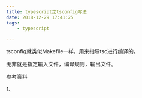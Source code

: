 ```yaml
---
title: typescript之tsconfig写法
date: 2018-12-29 17:41:25
tags:
	- typescript

---
```




tsconfig就类似Makefile一样，用来指导tsc进行编译的。

无非就是指定输入文件，编译规则，输出文件。

参考资料

1、

